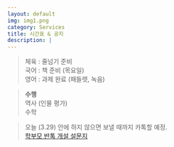 ```yaml
---
layout: default
img: img1.png
category: Services
title: 시간표 & 공지
description: |
---
```

  
  > 체육 : 줄넘기 준비           
  > 국어 : 책 준비 (목요일)         
  > 영어 : 과제 완료 (패들렛, 녹음)         
     
  > **수행**      
  > 역사 (인물 평가)      
  > 수학      

  > 오늘 (3.29) 안에 하지 않으면 보낼 때까지 카톡할 예정.     
  > <a href = "https://forms.gle/hAUZGe9o8KbfpddZ6">학부모 반톡 개설 설문지</a>     
